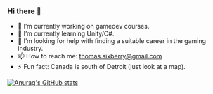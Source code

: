 ### Hi there 👋

- 🔭 I’m currently working on gamedev courses.
- 🌱 I’m currently learning Unity/C#.
- 🤔 I’m looking for help with finding a suitable career in the gaming industry.
- 📫 How to reach me: thomas.sixberry@gmail.com
- ⚡ Fun fact: Canada is south of Detroit (just look at a map).

[![Anurag's GitHub stats](https://github-readme-stats.vercel.app/api?username=thirtyThreeS)](https://github.com/anuraghazra/github-readme-stats)
